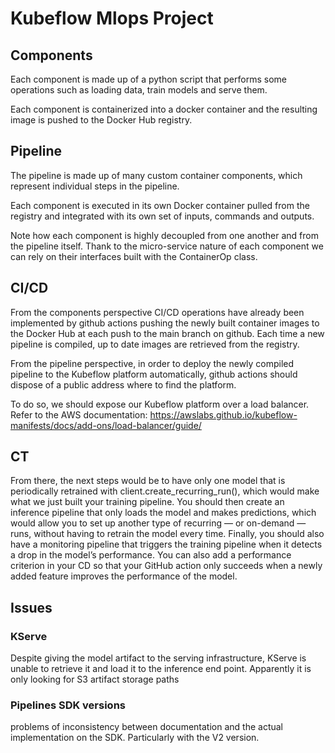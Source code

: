 # Kubeflow Mlops Project

## Components
Each component is made up of a python script that performs some operations such as loading data, train models and serve them.

Each component is containerized into a docker container and the resulting image is pushed to the Docker Hub registry.

## Pipeline 
The pipeline is made up of many custom container components, which represent individual steps in the pipeline. 

Each component is executed in its own Docker container pulled from the registry and integrated with its own set of inputs, commands and outputs.

Note how each component is highly decoupled from one another and from the pipeline itself. Thank to the micro-service nature of each component we can rely on their interfaces built with the ContainerOp class.

## CI/CD
From the components perspective CI/CD operations have already been implemented by github actions pushing the newly built container images to the Docker Hub at each push to the main branch on github. 
Each time a new pipeline is compiled, up to date images are retrieved from the registry.

From the pipeline perspective, in order to deploy the newly compiled pipeline to the Kubeflow platform automatically, github actions should dispose of a public address where to find the platform. 

To do so, we should expose our Kubeflow platform over a load balancer.
Refer to the AWS documentation: https://awslabs.github.io/kubeflow-manifests/docs/add-ons/load-balancer/guide/ 

## CT
From there, the next steps would be to have only one model that is periodically retrained with client.create_recurring_run(), which would make what we just built your training pipeline.
You should then create an inference pipeline that only loads the model and makes predictions, which would allow you to set up another type of recurring — or on-demand — runs, without having to retrain the model every time. Finally, you should also have a monitoring pipeline that triggers the training pipeline when it detects a drop in the model’s performance.
You can also add a performance criterion in your CD so that your GitHub action only succeeds when a newly added feature improves the performance of the model.

## Issues 

### KServe
Despite giving the model artifact to the serving infrastructure, KServe is unable to retrieve it and load it to the inference end point. Apparently it is only looking for S3 artifact storage paths

### Pipelines SDK versions 
problems of inconsistency between documentation and the actual implementation on the SDK. Particularly with the V2 version.